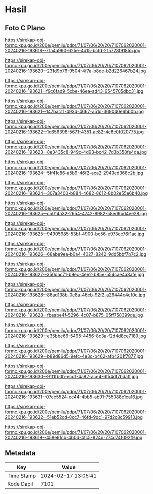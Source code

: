 # Hasil

## Foto C Plano

https://sirekap-obj-formc.kpu.go.id/200e/pemilu/pdpr/71/07/06/20/20/7107062020001-20240216-193618--71a4a990-625e-4d15-bcfd-215728f91855.jpg

https://sirekap-obj-formc.kpu.go.id/200e/pemilu/pdpr/71/07/06/20/20/7107062020001-20240216-193620--231d9b76-9504-4f7a-b8de-b2d226467b24.jpg

https://sirekap-obj-formc.kpu.go.id/200e/pemilu/pdpr/71/07/06/20/20/7107062020001-20240216-193621--f9c6fad9-5cbe-46ea-ad43-9545705dbc31.jpg

https://sirekap-obj-formc.kpu.go.id/200e/pemilu/pdpr/71/07/06/20/20/7107062020001-20240216-193621--147bac11-493d-4667-a51d-369040e6bb0b.jpg

https://sirekap-obj-formc.kpu.go.id/200e/pemilu/pdpr/71/07/06/20/20/7107062020001-20240216-193622--1c656398-5671-4351-ae82-4c8e0f020775.jpg

https://sirekap-obj-formc.kpu.go.id/200e/pemilu/pdpr/71/07/06/20/20/7107062020001-20240216-193623--8e3435c8-949c-4d93-bc42-7d3b358fe4da.jpg

https://sirekap-obj-formc.kpu.go.id/200e/pemilu/pdpr/71/07/06/20/20/7107062020001-20240216-193624--5ff41c86-a5b9-46f2-aca2-2949ed368c2b.jpg

https://sirekap-obj-formc.kpu.go.id/200e/pemilu/pdpr/71/07/06/20/20/7107062020001-20240216-193624--307a3400-b884-4682-8612-8b02e55e6b40.jpg

https://sirekap-obj-formc.kpu.go.id/200e/pemilu/pdpr/71/07/06/20/20/7107062020001-20240216-193625--c5014a32-2654-4742-8982-58ed9bd4ee28.jpg

https://sirekap-obj-formc.kpu.go.id/200e/pemilu/pdpr/71/07/06/20/20/7107062020001-20240216-193625--94905985-53bf-4900-bc56-e973ec76f1ac.jpg

https://sirekap-obj-formc.kpu.go.id/200e/pemilu/pdpr/71/07/06/20/20/7107062020001-20240216-193626--68abe9ea-b0a4-4027-8242-9dd5bbf7b7c2.jpg

https://sirekap-obj-formc.kpu.go.id/200e/pemilu/pdpr/71/07/06/20/20/7107062020001-20240216-193627--350dac71-b9ec-4ee2-b85e-554cae4a8afe.jpg

https://sirekap-obj-formc.kpu.go.id/200e/pemilu/pdpr/71/07/06/20/20/7107062020001-20240216-193628--86ad138b-0e8a-46cb-92f2-a26444c4ef0e.jpg

https://sirekap-obj-formc.kpu.go.id/200e/pemilu/pdpr/71/07/06/20/20/7107062020001-20240216-193628--fbeabe4f-5296-4c07-b875-05ff758399de.jpg

https://sirekap-obj-formc.kpu.go.id/200e/pemilu/pdpr/71/07/06/20/20/7107062020001-20240216-193629--e35bbe66-5495-4456-8c3a-f2d4d8ce7189.jpg

https://sirekap-obj-formc.kpu.go.id/200e/pemilu/pdpr/71/07/06/20/20/7107062020001-20240216-193629--b89d86d5-9efc-4e3c-b462-afb4201f7877.jpg

https://sirekap-obj-formc.kpu.go.id/200e/pemilu/pdpr/71/07/06/20/20/7107062020001-20240216-193630--91f1fb0b-ecd1-4a82-ace4-6f54df7bdaff.jpg

https://sirekap-obj-formc.kpu.go.id/200e/pemilu/pdpr/71/07/06/20/20/7107062020001-20240216-193631--07ec5524-cc44-4bb5-ab91-755088c1ca16.jpg

https://sirekap-obj-formc.kpu.go.id/200e/pemilu/pdpr/71/07/06/20/20/7107062020001-20240216-193632--51eb52cd-8cc7-46fd-9dc1-97d2c8c59913.jpg

https://sirekap-obj-formc.kpu.go.id/200e/pemilu/pdpr/71/07/06/20/20/7107062020001-20240216-193619--458e9fcb-4b0d-4fc5-824d-774d74f092f9.jpg


## Metadata

| Key        | Value               |
| ---------- | ------------------- |
| Time Stamp | 2024-02-17 13:05:41 |
| Kode Dapil | 7101                |



